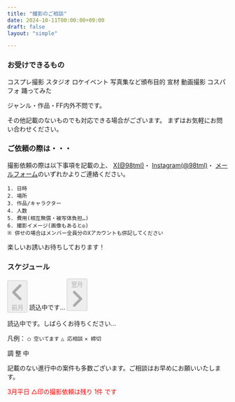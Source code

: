 ```yaml
---
title: "撮影のご相談"
date: 2024-10-11T00:00:00+09:00
draft: false
layout: "simple"

---
```


<h3 id="products" class="profile-name text-center text-2xl">お受けできるもの</h3>

<div>
<span class="profile-likes-tag">コスプレ撮影</span>
<span class="profile-likes-tag">スタジオ</span>
<span class="profile-likes-tag">ロケイベント</span>
<span class="profile-likes-tag">写真集など頒布目的</span>
<span class="profile-likes-tag">宣材</span>
<span class="profile-likes-tag">動画撮影</span>
<span class="profile-likes-tag">コスパフォ</span>
<span class="profile-likes-tag">踊ってみた</span>
</div>

ジャンル・作品・FF内外不問です。

その他記載のないものでも対応できる場合がございます。
まずはお気軽にお問い合わせください。

<h3 id="how-to-order" class="profile-name text-center text-2xl">ご依頼の際は・・・</h3>

撮影依頼の際は以下事項を記載の上、
[X(@98tml)](https://x.com/98tml)・
[Instagram(@98tml)](https://www.instagram.com/98tml/)・
[メールフォーム](https://www.t98.info/contact/)のいずれかよりご連絡ください。

```
1. 日時
2. 場所
3. 作品/キャラクター
4. 人数
5. 費用(相互無償・被写体負担…)
6. 撮影イメージ(画像もあると◎)
※ 併せの場合はメンバー全員分のXアカウントも併記してください
```

楽しいお誘いお待ちしております！

<h3 id="event" class="profile-name text-center text-2xl">スケジュール</h3>

<div id="cal-button">
<button id="prevButton" class="flex m-1 rounded enabled:bg-primary-600 p-1.5 enabled:text-neutral enabled:hover:bg-primary-500 enabled:dark:bg-primary-800  enabled:dark:hover:bg-primary-700 disabled:border disabled:border-neutral-300 disabled:dark:border-neutral-700 disabled:cursor-not-allowed disabled:m-0.5 items-center" onclick="changeMonth(-1)" disabled>
<span class="relative block align-text-bottom icon">
  <svg xmlns="http://www.w3.org/2000/svg" viewBox="0 0 320 512"><!--!Font Awesome Free 6.6.0 by @fontawesome - https://fontawesome.com License - https://fontawesome.com/license/free Copyright 2024 Fonticons, Inc.--><path fill="currentColor" d="M41.4 233.4c-12.5 12.5-12.5 32.8 0 45.3l160 160c12.5 12.5 32.8 12.5 45.3 0s12.5-32.8 0-45.3L109.3 256 246.6 118.6c12.5-12.5 12.5-32.8 0-45.3s-32.8-12.5-45.3 0l-160 160z"/></svg>
</span>
前月</button>
<span id="monthYear" class="p-1.5">読込中です…</span>
<button id="nextButton" class="flex m-1 rounded enabled:bg-primary-600 p-1.5 enabled:text-neutral enabled:hover:bg-primary-500 enabled:dark:bg-primary-800  enabled:dark:hover:bg-primary-700 disabled:border disabled:border-neutral-300 disabled:dark:border-neutral-700 disabled:cursor-not-allowed disabled:m-0.5 items-center" onclick="changeMonth(1)" disabled>翌月
<span class="relative block align-text-bottom icon">
<svg xmlns="http://www.w3.org/2000/svg" viewBox="0 0 320 512"><!--!Font Awesome Free 6.6.0 by @fontawesome - https://fontawesome.com License - https://fontawesome.com/license/free Copyright 2024 Fonticons, Inc.--><path fill="currentColor" d="M278.6 233.4c12.5 12.5 12.5 32.8 0 45.3l-160 160c-12.5 12.5-32.8 12.5-45.3 0s-12.5-32.8 0-45.3L210.7 256 73.4 118.6c-12.5-12.5-12.5-32.8 0-45.3s32.8-12.5 45.3 0l160 160z"/></svg>
</span>
</button>
</div>

<div id="calendar">
  <div className="flex justify-center" aria-label="読み込み中">
    <p class="text-center text-xl">読込中です。しばらくお待ちください…</p>
  </div>
</div>

凡例： `◯ 空いてます` `△ 応相談` `✕ 締切` 

<span id="showMaxRange">調 整 中</span>  

<script src="/show-event-cal.js"></script>

記載のない進行中の案件も多数ございます。ご相談はお早めにお願いいたします。

<span style="color:red">3月平日 △印の撮影依頼は残り 1件 です</span>



<!--
---

{{< alert >}}
以下の画像は分かりづらいので修正中です！参考として残しておりますがご不明な点はご連絡ください！すみません！！
{{< /alert >}}

---


![p2](https://g2.t98.info/pub/svg/c/main/photography-request/p2.svg)

![p3](https://g2.t98.info/pub/svg/c/main/photography-request/p3.svg)

![p4](https://g2.t98.info/pub/svg/c/main/photography-request/p4.svg)

![p5](https://g2.t98.info/pub/svg/c/main/photography-request/p5.svg)

![p6](https://g2.t98.info/pub/svg/c/main/photography-request/p6.svg)


## 交流イベント・大規模イベント等における撮影

* 関東近郊のイベント（千葉・東京）にてお写真を撮らせていただいています
* 撮影させていただいたお写真は、被写体様のTwitterDMにて10日以内にお渡しいたします
  * 万一、データが送られてこない場合はDMにてご連絡お願いいたします
  * なお、DMが送信できない設定とされている場合は、送信できかねる場合がございます
  * ただし、DM以外の連絡手段を名刺等にてご連絡いただいている場合はその限りではございません

## スタジオ・ロケイベントにおける撮影依頼

* 屋外での撮影を得意としています
  * 自然光を活かした撮影を練習しています
  * スタジオなどの室内は経験があまりないので、沢山練習させてください…！

* [＞＞ 今までの作例はこちら](https://x.com/search?q=%4098tml%20filter%3Amedia%20min_retweets%3A2%20-from%3A98tml&src=typed_query&f=image)

* 原則として土日祝でお願いいたします
* 7日以上前にご相談いただけましたら平日も対応できます。
* 自身に関わる参加費・交通費等諸経費は負担します。
* 撮影にあたり、構図等を一緒に考えながら撮影したいと考えております。また、シチュエーションや構図等を事前にすり合わせを行う機会をDMなどで設けさせてください。
* 私自身が存じ上げない作品はぜひ布教してください。
* 車移動が必須な場所は、遠方の場合お受け出来かねる場合がございます。
* 撮影したデータは、速報用として48時間以内に数枚、全データは枚数次第ではありますが、14日～21日前後でお渡しします。
  * 期日の指定がありましたらご相談ください。
* 打ち上げ(アフター)等は、私からお誘いすることはありません。
次回予定につながる機会でもありますので、余裕があれば参加させてくださると幸いです。
その際、速報用の画像もその場でお渡しいたします。(AirDrop)

* 個撮より2～3人の併せのほうが得意です（構図などがお互いの目線で確認できるため）。  
* 大人数（4人以上）の併せは、技量不足につきお受け出来かねる可能性がございます（ご相談は歓迎します）

* 原則イベント等でお会いした方、その知り合い（相互の相互）までとしています
* はじめましての方はご相談ください
* 1対1の個撮における男性の女装は自身の技量不足によりお受け出来かねます

## 機材

* SONY a7 Ⅳ
  * FE 35mm F1.4 GM
  * FE 24-105mm F4 G OSS
  * FE 70-300mm F4.5-5.6 G OSS
* ストロボ TT600 2灯 (もう1灯買い増す予定) + 純正クリップオン 1灯


## 撮影データについて

* 色味調整のみしたJPG形式の画像データをお送りします。リテイクは何度でも行います
* データ送信は原則ギガファイル便を使用します
 * ファイル数が極端に多い場合（個撮など）は、OneDriveも併用します
 * その他指定があれば対応いたします
* お送りしたデータは、加工・掲載等自由にしていただいて構いません
* 掲載の際は、可能であれば@メンションなどのクレジット表記をしていただけると嬉しいです
* 商用利用もOKですが事前にご一報ください

## お問い合わせ

* Twitter DM: https://twitter.com/98tml
* お問い合わせフォーム: https://t98.info/contact/
* メール: contact@t98.info

-->